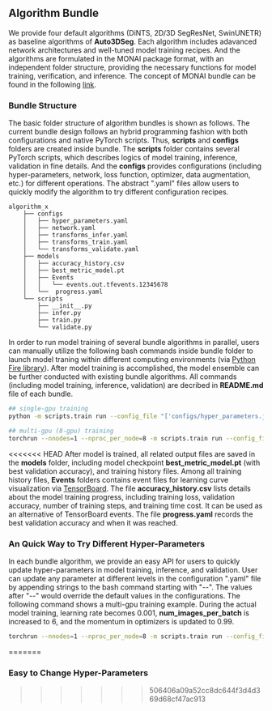 ## Algorithm Bundle

We provide four default algorithms (DiNTS, 2D/3D SegResNet, SwinUNETR) as baseline algorithms of **Auto3DSeg**. Each algorithm includes adavanced network architectures and well-tuned model training recipes. And the algorithms are formulated in the MONAI package format, with an independent folder structure, providing the necessary functions for model training, verification, and inference. The concept of MONAI bundle can be found in the following [link](https://docs.monai.io/en/latest/mb_specification.html).

### Bundle Structure

The basic folder structure of algorithm bundles is shown as follows. The current bundle design follows an hybrid programming fashion with both configurations and native PyTorch scripts. Thus, **scripts** and **configs** folders are created inside bundle. The **scripts** folder contains several PyTorch scripts, which describes logics of model training, inference, validation in fine details. And the **configs** provides configurations (including hyper-parameters, network, loss function, optimizer, data augmentation, etc.) for different operations. The abstract ".yaml" files allow users to quickly modify the algorithm to try different configuration recipes.

```
algorithm_x
    ├── configs
    │   ├── hyper_parameters.yaml
    │   ├── network.yaml
    │   ├── transforms_infer.yaml
    │   ├── transforms_train.yaml
    │   └── transforms_validate.yaml
    ├── models
    │   ├── accuracy_history.csv
    │   ├── best_metric_model.pt
    │   ├── Events
    │   │   └── events.out.tfevents.12345678
    │   └──  progress.yaml
    └── scripts
	    ├── __init__.py
        ├── infer.py
	    ├── train.py
	    └── validate.py
```

In order to run model training of several bundle algorithms in parallel, users can manually utilize the following bash commands inside bundle folder to launch model traning within different computing environments (via [Python Fire library](https://github.com/google/python-fire)). After model training is accomplished, the model ensemble can be further conducted with existing bundle algorithms. All commands (including model training, inference, validation) are decribed in **README.md** file of each bundle.

```bash
## single-gpu training
python -m scripts.train run --config_file "['configs/hyper_parameters.json','configs/network.yaml','configs/transforms_train.json','configs/transforms_validate.json']"

## multi-gpu (8-gpu) training
torchrun --nnodes=1 --nproc_per_node=8 -m scripts.train run --config_file "['configs/hyper_parameters.json','configs/network.yaml','configs/transforms_train.json','configs/transforms_validate.json']"
```

<<<<<<< HEAD
After model is trained, all related output files are saved in the **models** folder, including model checkpoint **best_metric_model.pt** (with best validation accuracy), and training history files. Among all training history files, **Events** folders contains event files for learning curve visualization via [TensorBoard](https://www.tensorflow.org/tensorboard). The file **accuracy_history.csv** lists details about the model training progress, including training loss, validation accuracy, number of training steps, and training time cost. It can be used as an alternative of TensorBoard events. The file **progress.yaml** records the best validation accuracy and when it was reached.

### An Quick Way to Try Different Hyper-Parameters

In each bundle algorithm, we provide an easy API for users to quickly update hyper-parameters in model training, inference, and validation. User can update any parameter at different levels in the configuration ".yaml" file by appending strings to the bash command starting with "--". The values after "--" would override the default values in the configurations. The following command shows a multi-gpu training example. During the actual model training, learning rate becomes 0.001, **num_images_per_batch** is increased to 6, and the momentum in optimizers  is updated to 0.99.

```bash
torchrun --nnodes=1 --nproc_per_node=8 -m scripts.train run --config_file "['configs/hyper_parameters.json','configs/network.yaml','configs/transforms_train.json','configs/transforms_validate.json']  --learning_rate 0.001 --num_images_per_batch 6 --optimizer#momentum 0.99"
```
=======
### Easy to Change Hyper-Parameters
>>>>>>> 506406a09a52cc8dc644f3d4d369d68cf47ac913
